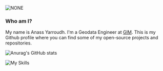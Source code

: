 <a target="_blank"><img alt='NONE' src='https://img.shields.io/badge/Geodata_Engineer-100000?style=flat&logo=NONE&logoColor=white&labelColor=black&color=3962D6'/></a>

### Who am I?

My name is Anass Yarroudh. I'm a Geodata Engineer at [GIM](https://www.gim.be/fr). This is my Github profile where you can find some of my open-source projects and repositories.

![Anurag's GitHub stats](https://github-readme-stats-sigma-five.vercel.app/api?username=Yarroudh&show_icons=true&theme=transparent)

![My Skills](https://skillicons.dev/icons?i=py,cpp,javascript,nodejs,git,docker,r,pytorch,sklearn,opencv)
